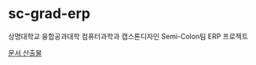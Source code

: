 # sc-grad-erp
상명대학교 융합공과대학 컴퓨터과학과 캡스톤디자인 Semi-Colon팀 ERP 프로젝트

[문서 산출물](https://github.com/Semicolon-JangHyeJin/sc-grad-doc)
